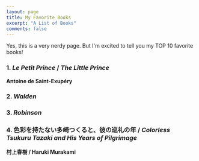 ```yaml
---
layout: page
title: My Favorite Books
excerpt: "A List of Books"
comments: false
---
```


Yes, this is a very nerdy page. But I'm excited to tell you my TOP 10 favorite books!

### 1. _Le Petit Prince_ / _The Little Prince_

**Antoine de Saint-Exupéry**

### 2. _Walden_

### 3. _Robinson_

### 4. 色彩を持たない多崎つくると、彼の巡礼の年 / _Colorless Tsukuru Tazaki and His Years of Pilgrimage_

**村上春樹 / Haruki Murakami**
